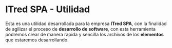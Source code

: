 # ITred SPA - Utilidad

Esta es una utilidad desarrollada para la empresa **ITred SPA**, con la finalidad de agilizar el proceso de **desarrollo de software**, con esta herramienta podremos crear de manera rapida y sencilla los archivos de los **elementos** que estaremos desarrollando.